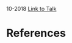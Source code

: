 

10-2018
[Link to Talk](https://www.churchofjesuschrist.org/study/general-conference/2018/10/sunday-afternoon-session?lang=eng)



# References
